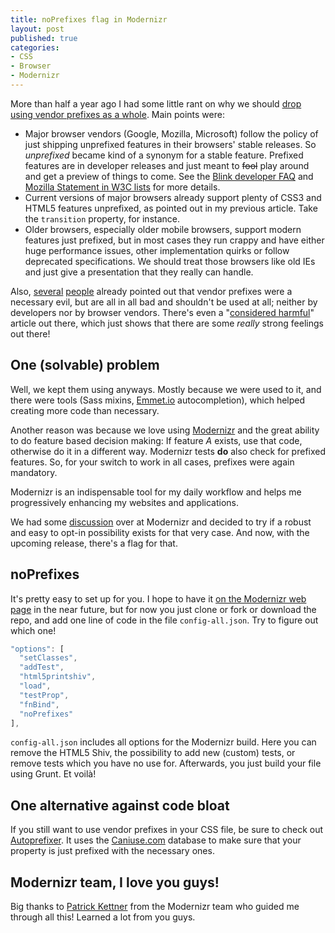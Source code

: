 ```yaml
---
title: noPrefixes flag in Modernizr
layout: post
published: true
categories:
- CSS
- Browser
- Modernizr
---
```


More than half a year ago I had some little rant on why we should [drop using vendor prefixes as a whole](/blog/2013/07/02/preparing-for-an-unprefixed-future/). Main points were:

* Major browser vendors (Google, Mozilla, Microsoft) follow the policy of just shipping unprefixed features in their browsers' stable releases. So *unprefixed* became kind of a synonym for a stable feature. Prefixed features are in developer releases and just meant to ~~fool~~ play around and get a preview of things to come. See the [Blink developer FAQ](http://www.chromium.org/blink/developer-faq#TOC-Will-we-see-a--chrome--vendor-prefix-now-) and [Mozilla Statement in W3C lists](http://lists.w3.org/Archives/Public/public-webapps/2012OctDec/0731.html) for more details.
* Current versions of major browsers already support plenty of CSS3 and HTML5 features unprefixed, as pointed out in my previous article. Take the `transition` property, for instance.
* Older browsers, especially older mobile browsers, support modern features just prefixed, but in most cases they run crappy and have either huge performance issues, other implementation quirks or follow deprecated specifications. We should treat those browsers like old IEs and just give a presentation that they really can handle.

Also, [several](http://remysharp.com/2012/02/09/vendor-prefixes-about-to-go-south/) [people](http://www.brucelawson.co.uk/2012/on-the-vendor-prefixes-problem/) already pointed out that vendor prefixes were a necessary evil, but are all in all bad and shouldn't be used at all; neither by developers nor by browser vendors. There's even a "[considered harmful](http://www.quirksmode.org/blog/archives/2010/03/css_vendor_pref.html)" article out there, which just shows that there are some *really* strong feelings out there!

## One (solvable) problem

Well, we kept them using anyways. Mostly because we were used to it, and there were tools (Sass mixins, [Emmet.io](http://emmet.io) autocompletion), which helped creating more code than necessary.

Another reason was because we love using [Modernizr](http://modernizr.com) and the great ability to do feature based decision making: If feature *A* exists, use that code, otherwise do it in a different way. Modernizr tests **do** also check for prefixed features. So, for your switch to work in all cases, prefixes were again mandatory.

Modernizr is an indispensable tool for my daily workflow and helps me progressively enhancing my websites and applications.

We had some [discussion](https://github.com/Modernizr/Modernizr/issues/1082) over at Modernizr and decided to try if a robust and easy to opt-in possibility exists for that very case. And now, with the upcoming release, there's a flag for that.

## noPrefixes

It's pretty easy to set up for you. I hope to have it [on the Modernizr web page](http://modernizr.com/download/) in the near future, but for now you just clone or fork or download the repo, and add one line of code in the file `config-all.json`. Try to figure out which one!

```javascript
"options": [
  "setClasses",
  "addTest",
  "html5printshiv",
  "load",
  "testProp",
  "fnBind",
  "noPrefixes"
],
```

`config-all.json` includes all options for the Modernizr build. Here you can remove the HTML5 Shiv, the possibility to add new (custom) tests, or remove tests which you have no use for. Afterwards, you just build your file using Grunt. Et voilà!

## One alternative against code bloat

If you still want to use vendor prefixes in your CSS file, be sure to check out [Autoprefixer](https://github.com/ai/autoprefixer). It uses the [Caniuse.com](http://caniuse.com) database to make sure that your property is just prefixed with the necessary ones.

## Modernizr team, I love you guys!

Big thanks to [Patrick Kettner](http://twitter.com/patrickkettner) from the Modernizr team who guided me through all this! Learned a lot from you guys.
